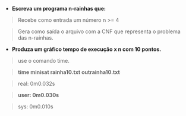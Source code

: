- **Escreva um programa n-rainhas que:**

> Recebe como entrada um número n >= 4

> Gera como saída o arquivo com a CNF que representa o problema das n-rainhas.

- **Produza um gráfico tempo de execução x n com 10 pontos.**

> use o comando time.

> **time minisat rainha10.txt outrainha10.txt**

> real: 0m0.032s

> **user: 0m0.030s**

> sys: 0m0.010s
